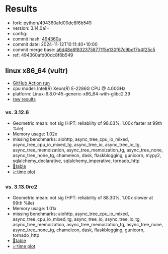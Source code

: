 # Results

- fork: python/494360afd00dc8f6b549
- version: 3.14.0a1+
- config: 
- commit hash: [494360a](https://github.com/python/cpython/commit/494360a)
- commit date: 2024-11-12T10:11:40+10:00
- commit merge base: [a6d48e8f8323758771f5e130f67c9bdf7b4f25c5](https://github.com/python/cpython/commit/a6d48e8f8323758771f5e130f67c9bdf7b4f25c5)
- ref: 494360afd00dc8f6b549

## linux x86_64 (vultr)

- [GitHub Action run](https://github.com/facebookexperimental/free-threading-benchmarking/actions/runs/11788331803)
- cpu model: Intel(R) Xeon(R) E-2286G CPU @ 4.00GHz
- platform: Linux-6.8.0-45-generic-x86_64-with-glibc2.39
- [raw results](bm-20241112-vultr-x86_64-python-494360afd00dc8f6b549-3.14.0a1%2B-494360a.json)

### vs. 3.12.6

- Geometric mean: not sig (HPT: reliability of 98.03%, 1.00x faster at 99th %ile)
- Memory usage: 1.02x
- missing benchmarks: aiohttp, async_tree_cpu_io_mixed, async_tree_cpu_io_mixed_tg, async_tree_io, async_tree_io_tg, async_tree_memoization, async_tree_memoization_tg, async_tree_none, async_tree_none_tg, chameleon, dask, flaskblogging, gunicorn, mypy2, sqlalchemy_declarative, sqlalchemy_imperative, tornado_http
- [📄table](bm-20241112-vultr-x86_64-python-494360afd00dc8f6b549-3.14.0a1%2B-494360a-vs-3.12.6.md)
- [📈time plot](bm-20241112-vultr-x86_64-python-494360afd00dc8f6b549-3.14.0a1%2B-494360a-vs-3.12.6.svg)

### vs. 3.13.0rc2

- Geometric mean: not sig (HPT: reliability of 88.30%, 1.00x slower at 99th %ile)
- Memory usage: 1.01x
- missing benchmarks: aiohttp, async_tree_cpu_io_mixed, async_tree_cpu_io_mixed_tg, async_tree_io, async_tree_io_tg, async_tree_memoization, async_tree_memoization_tg, async_tree_none, async_tree_none_tg, chameleon, dask, flaskblogging, gunicorn, tornado_http
- [📄table](bm-20241112-vultr-x86_64-python-494360afd00dc8f6b549-3.14.0a1%2B-494360a-vs-3.13.0rc2.md)
- [📈time plot](bm-20241112-vultr-x86_64-python-494360afd00dc8f6b549-3.14.0a1%2B-494360a-vs-3.13.0rc2.svg)

